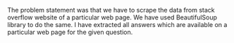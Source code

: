 The problem statement was that we have to scrape the data from stack overflow website of a particular web page.
We have used BeautifulSoup library to do the same.
I have extracted all answers which are available on a particular web page for the given question.
